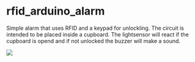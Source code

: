 # rfid_arduino_alarm

Simple alarm that uses RFID and a keypad for unlockling. The circuit is intended to be placed inside a cupboard. The lightsensor will react if the cupboard is opend and if not unlocked the buzzer will make a sound. 

![](https://github.com/IvarNilsson/rfid_arduino_alarm/blob/main/circuit_diagram.png)

